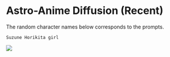 # Astro-Anime Diffusion (Recent)
The random character names below corresponds to the prompts.


`Suzune Horikita girl`

![](https://media.discordapp.net/attachments/1040801276876828672/1040815326180417617/image.png)


